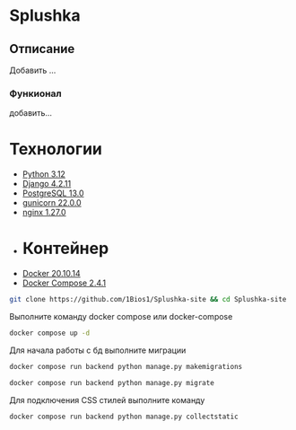 # Splushka

## Отписание

Добавить ...

### Функионал

добавить...

# Технологии

- [Python 3.12](https://www.python.org/downloads/release/python-388/)
- [Django 4.2.11](https://www.djangoproject.com/download/)
- [PostgreSQL 13.0](https://www.postgresql.org/download/)
- [gunicorn 22.0.0](https://pypi.org/project/gunicorn/)
- [nginx 1.27.0](https://nginx.org/ru/download.html)
- # Контейнер
- [Docker 20.10.14](https://www.docker.com/)
- [Docker Compose 2.4.1](https://docs.docker.com/compose/)

```sh
git clone https://github.com/1Bios1/Splushka-site && cd Splushka-site

```

Выполните команду docker compose или docker-compose 

```sh
docker compose up -d
```
Для начала работы с бд выполните миграции
```sh
docker compose run backend python manage.py makemigrations
```
```sh
docker compose run backend python manage.py migrate
```
Для подключения CSS стилей выполните команду 

```sh
docker compose run backend python manage.py collectstatic
```
